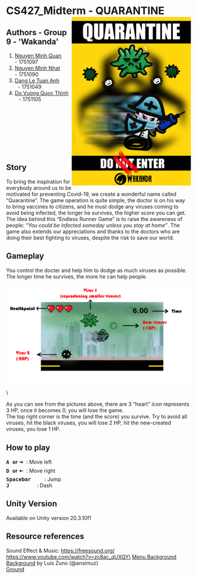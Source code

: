 # CS427_Midterm - QUARANTINE <img src="https://github.com/born99/CS427_Midterm/blob/master/Poster.png" width="325" align="right">
## Authors - Group 9 - 'Wakanda'
 1. [Nguyen Minh Quan](https://github.com/zxquan123) &emsp;&ensp; - 1751097     
 2. [Nguyen Minh Nhat](https://github.com/born99) &emsp;&ensp;&nbsp; - 1751090
 3. [Dang Le Tuan Anh](https://github.com/dangletuananh69) &emsp;&ensp;&ensp;&nbsp; - 1751049
 4. [Do Vuong Quoc Thinh](https://github.com/dvqthinh25111999) &ensp; - 1751105
 <br /><br /><br />
<br /><br /><br />
<br /><br /><br />






## Story
To bring the inspiration for everybody around us to be motivated for preventing Covid-19, we create a wonderful name called “Quarantine”. 
The game operation is quite simple, the doctor is on his way to bring vaccines to citizens, and he must dodge any viruses coming to avoid being infected, the longer he survives, the higher score you can get. 
The idea behind this “Endless Runner Game” is to raise the awareness of people: _“You could be infected someday unless you stay at home”_. The game also extends our appreciations and thanks to the doctors who are doing their best fighting to viruses, despite the risk to save our world.

## Gameplay

You control the docter and help him to dodge as much viruses as possible. The longer time he survives, the more he can help people.\
<br />
<img src="https://github.com/born99/CS427_Midterm/blob/master/Gameplay.png" width="960" align="center">\

As you can see from the pictures above, there are 3 “heart” icon represents 3 HP, once it becomes 0, you will lose the game.\
The top right corner is the time (and the score) you survive.
Try to avoid all viruses, hit the black viruses, you will lose 2 HP, hit the new-created viruses, you lose 1 HP.


## How to play
<kbd> **A** </kbd> __or__ <kbd> **🠦** </kbd>   : Move left\
<kbd> **D** </kbd> __or__ <kbd> **🠤** </kbd>     : Move right\
<kbd>	**Spacebar** </kbd>&emsp;&nbsp;&ensp;        : Jump\
<kbd> **J** </kbd>&emsp;&emsp;&emsp;&emsp;&ensp;   : Dash

## Unity Version
Available on Unity version 20.3.10f1

## Resource references
 Sound Effect & Music: https://freesound.org/ \
 https://www.youtube.com/watch?v=zc8ac_qUXQY\
 [Menu Background](https://www.freepik.com/free-vector/silhouette-skyline-illustration_3786396.htm)\
 [Background](https://www.patreon.com/ansimuz) by Luis Zuno (@ansimuz)\
 [Ground](https://www.pinterest.com/) 
